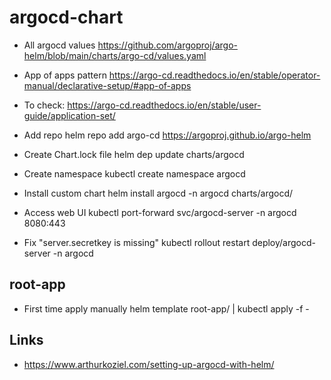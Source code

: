 # argocd-chart
- All argocd values
https://github.com/argoproj/argo-helm/blob/main/charts/argo-cd/values.yaml

- App of apps pattern
https://argo-cd.readthedocs.io/en/stable/operator-manual/declarative-setup/#app-of-apps

- To check: https://argo-cd.readthedocs.io/en/stable/user-guide/application-set/

- Add repo
helm repo add argo-cd https://argoproj.github.io/argo-helm
- Create Chart.lock file
helm dep update charts/argocd
- Create namespace
kubectl create namespace argocd
- Install custom chart
helm install argocd -n argocd charts/argocd/
- Access web UI
kubectl port-forward svc/argocd-server -n argocd 8080:443
- Fix "server.secretkey is missing"
kubectl rollout restart deploy/argocd-server -n argocd


## root-app
- First time apply manually
helm template root-app/ | kubectl apply -f -

## Links
- https://www.arthurkoziel.com/setting-up-argocd-with-helm/
